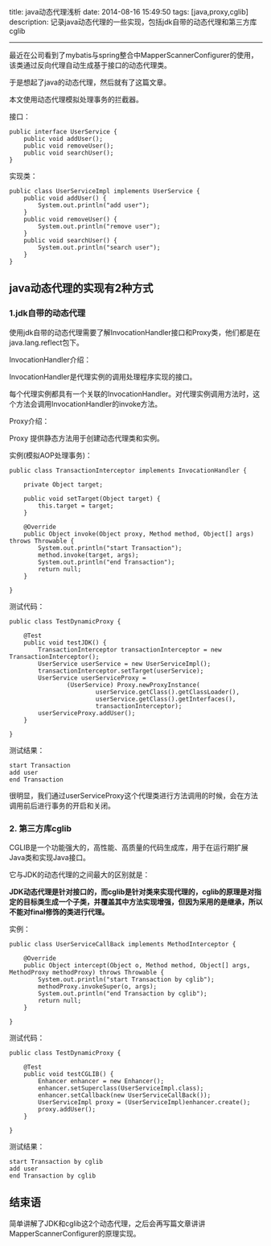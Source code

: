 title: java动态代理浅析
date: 2014-08-16 15:49:50
tags: [java,proxy,cglib]
description: 记录java动态代理的一些实现，包括jdk自带的动态代理和第三方库cglib

-------------

最近在公司看到了mybatis与spring整合中MapperScannerConfigurer的使用，该类通过反向代理自动生成基于接口的动态代理类。

于是想起了java的动态代理，然后就有了这篇文章。

本文使用动态代理模拟处理事务的拦截器。

接口：

    public interface UserService {
        public void addUser();
        public void removeUser();
        public void searchUser();
    }
    
实现类：    

    public class UserServiceImpl implements UserService {
        public void addUser() {
            System.out.println("add user");
        }
        public void removeUser() {
            System.out.println("remove user");
        }
        public void searchUser() {
            System.out.println("search user");
        }
    }

## java动态代理的实现有2种方式 ##

### 1.jdk自带的动态代理 ###

使用jdk自带的动态代理需要了解InvocationHandler接口和Proxy类，他们都是在java.lang.reflect包下。

InvocationHandler介绍：

InvocationHandler是代理实例的调用处理程序实现的接口。

每个代理实例都具有一个关联的InvocationHandler。对代理实例调用方法时，这个方法会调用InvocationHandler的invoke方法。

Proxy介绍：

Proxy 提供静态方法用于创建动态代理类和实例。

实例(模拟AOP处理事务)：

    public class TransactionInterceptor implements InvocationHandler {

        private Object target;
    
        public void setTarget(Object target) {
            this.target = target;
        }
        
        @Override
        public Object invoke(Object proxy, Method method, Object[] args) throws Throwable {
            System.out.println("start Transaction");
	        method.invoke(target, args);
	        System.out.println("end Transaction");
            return null;
        }

    }
    
测试代码：

    public class TestDynamicProxy {

	    @Test
	    public void testJDK() {
	        TransactionInterceptor transactionInterceptor = new TransactionInterceptor();
	        UserService userService = new UserServiceImpl();
	        transactionInterceptor.setTarget(userService);
	        UserService userServiceProxy =
	                (UserService) Proxy.newProxyInstance(
	                        userService.getClass().getClassLoader(),
	                        userService.getClass().getInterfaces(),
	                        transactionInterceptor);
	        userServiceProxy.addUser();
	    }

	}
    
测试结果：

    start Transaction
	add user
	end Transaction

很明显，我们通过userServiceProxy这个代理类进行方法调用的时候，会在方法调用前后进行事务的开启和关闭。

### 2. 第三方库cglib ###

CGLIB是一个功能强大的，高性能、高质量的代码生成库，用于在运行期扩展Java类和实现Java接口。 

它与JDK的动态代理的之间最大的区别就是：

**JDK动态代理是针对接口的，而cglib是针对类来实现代理的，cglib的原理是对指定的目标类生成一个子类，并覆盖其中方法实现增强，但因为采用的是继承，所以不能对final修饰的类进行代理。**

实例：

	public class UserServiceCallBack implements MethodInterceptor {
	
	    @Override
	    public Object intercept(Object o, Method method, Object[] args, MethodProxy methodProxy) throws Throwable {
	        System.out.println("start Transaction by cglib");
	        methodProxy.invokeSuper(o, args);
	        System.out.println("end Transaction by cglib");
	        return null;
	    }
	
	}

测试代码：

	public class TestDynamicProxy {
	
	    @Test
	    public void testCGLIB() {
	        Enhancer enhancer = new Enhancer();
	        enhancer.setSuperclass(UserServiceImpl.class);
	        enhancer.setCallback(new UserServiceCallBack());
	        UserServiceImpl proxy = (UserServiceImpl)enhancer.create();
	        proxy.addUser();
	    }
	
	}

测试结果：

	start Transaction by cglib
	add user
	end Transaction by cglib

## 结束语 ##

简单讲解了JDK和cglib这2个动态代理，之后会再写篇文章讲讲MapperScannerConfigurer的原理实现。
